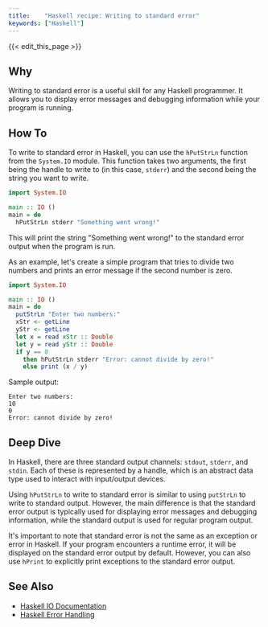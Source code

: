 ```yaml
---
title:    "Haskell recipe: Writing to standard error"
keywords: ["Haskell"]
---
```


{{< edit_this_page >}}

## Why

Writing to standard error is a useful skill for any Haskell programmer. It allows you to display error messages and debugging information while your program is running.

## How To

To write to standard error in Haskell, you can use the `hPutStrLn` function from the `System.IO` module. This function takes two arguments, the first being the handle to write to (in this case, `stderr`) and the second being the string you want to write.

```Haskell
import System.IO

main :: IO ()
main = do
  hPutStrLn stderr "Something went wrong!"
```

This will print the string "Something went wrong!" to the standard error output when the program is run. 

As an example, let's create a simple program that tries to divide two numbers and prints an error message if the second number is zero.

```Haskell
import System.IO

main :: IO ()
main = do
  putStrLn "Enter two numbers:"
  xStr <- getLine
  yStr <- getLine
  let x = read xStr :: Double
  let y = read yStr :: Double
  if y == 0
    then hPutStrLn stderr "Error: cannot divide by zero!"
    else print (x / y)
```

Sample output:

```
Enter two numbers:
10
0
Error: cannot divide by zero!
```

## Deep Dive

In Haskell, there are three standard output channels: `stdout`, `stderr`, and `stdin`. Each of these is represented by a handle, which is an abstract data type used to interact with input/output devices.

Using `hPutStrLn` to write to standard error is similar to using `putStrLn` to write to standard output. However, the main difference is that the standard error output is typically used for displaying error messages and debugging information, while the standard output is used for regular program output.

It's important to note that standard error is not the same as an exception or error in Haskell. If your program encounters a runtime error, it will be displayed on the standard error output by default. However, you can also use `hPrint` to explicitly print exceptions to the standard error output.

## See Also

- [Haskell IO Documentation](https://hackage.haskell.org/package/base-4.15.0.0/docs/System-IO.html)
- [Haskell Error Handling](https://wiki.haskell.org/Error_handling)